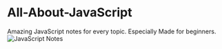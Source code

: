 # All-About-JavaScript

Amazing JavaScript notes for every topic. 
Especially Made for beginners.![JavaScript Notes](https://user-images.githubusercontent.com/89992882/195840285-f46e7621-65ee-4b0b-ad64-3fa11a4a09a9.png)
